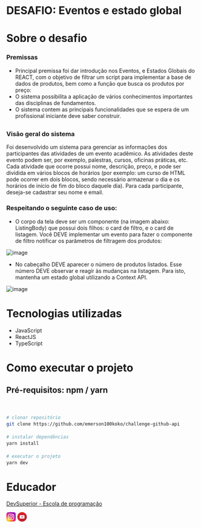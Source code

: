 # DESAFIO: Eventos e estado global

# Sobre o desafio

### Premissas

- Principal premissa foi dar introdução nos Eventos, e Estados Globais do REACT, com o objetivo de filtrar um script para implementar a base de dados de produtos, bem como a função que busca
os produtos por preço:
- O sistema possibilita a aplicação de vários conhecimentos importantes das
disciplinas de fundamentos.
- O sistema contem as principais funcionalidades que se espera de um
profissional iniciante deve saber construir.

## 

### Visão geral do sistema

Foi desenvolvido um sistema para gerenciar as informações dos participantes das atividades de um
evento acadêmico. As atividades deste evento podem ser, por exemplo, palestras, cursos, oficinas
práticas, etc. Cada atividade que ocorre possui nome, descrição, preço, e pode ser dividida em vários
blocos de horários (por exemplo: um curso de HTML pode ocorrer em dois blocos, sendo necessário
armazenar o dia e os horários de início de fim do bloco daquele dia). Para cada participante, deseja-se
cadastrar seu nome e email.


### Respeitando o seguinte caso de uso:

- O corpo da tela deve ser um componente (na imagem abaixo: ListingBody) que possui dois filhos: o card de
filtro, e o card de listagem. Você DEVE implementar um evento para fazer o componente de filtro notificar os
parâmetros de filtragem dos produtos:

![image](https://user-images.githubusercontent.com/88008441/220121688-00d7ef48-37be-40e4-8f3e-063ca69cc36e.png)

- No cabeçalho DEVE aparecer o número de produtos listados. Esse número DEVE observar e reagir às
mudanças na listagem. Para isto, mantenha um estado global utilizando a Context API.

![image](https://user-images.githubusercontent.com/88008441/220121814-a80a9558-ffdd-4390-bf16-312558ab5df6.png)


# Tecnologias utilizadas

- JavaScript
- ReactJS
- TypeScript

# Como executar o projeto

## Pré-requisitos: npm / yarn

```bash


# clonar repositório
git clone https://github.com/emerson100koko/challenge-github-api

# instalar dependências
yarn install

# executar o projeto
yarn dev

```

# Educador

[DevSuperior - Escola de programação](https://devsuperior.com.br/)

[![DevSuperior no Instagram](https://raw.githubusercontent.com/devsuperior/bds-assets/main/ds/ig-icon.png)](https://instagram.com/devsuperior.ig) ![DevSuperior no Youtube](https://raw.githubusercontent.com/devsuperior/bds-assets/main/ds/yt-icon.png)
